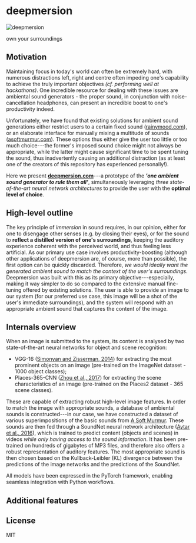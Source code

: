 # deepmersion
![deepmersion](https://raw.githubusercontent.com/PetarV-/deepmersion/master/logo-scaled.png?token=AD_VHMMLyhlkxYhD6SdQPOo38S976D_2ks5abWcXwA%3D%3D)

own your surroundings

## Motivation
Maintaining focus in today's world can often be extremely hard, with numerous distractions left, right and centre
often impeding one's capability to achieve the truly important objectives _(cf. performing well at hackathons)_. One incredible
resource for dealing with these issues are ambiental sound generators - the proper sound, in conjunction with noise-cancellation headphones,
can present an incredible boost to one's productivity indeed.

Unfortunately, we have found that existing solutions for ambient sound generations either restrict users to a certain fixed
sound ([rainymood.com](https://rainymood.com)), or an elaborate interface for manually mixing a multitude of sounds ([asoftmurmur.com](https://asoftmurmur.com)).
These options thus either give the user too little or too much choice---the former's imposed sound choice might not always be appropriate, while the
latter might cause significant time to be spent tuning the sound, thus inadvertently causing an additional distraction (as at least one of the creators
of this repository has experienced personally!).

Here we present [**deepmersion.com**](http://deepmersion.com)---a prototype of the **_'one ambient sound generator to rule them all'_**, simultaneously
leveraging _three state-of-the-art neural network architectures_ to provide the user with the **optimal level of choice**.

## High-level outline
The key principle of _immersion_ in sound requires, in our opinion, either for one to disengage other senses (e.g. by closing their eyes), or
for the sound to **reflect a distilled version of one's surroundings**, keeping the auditory experience coherent with the perceived world, and thus
feeling less artificial. As our primary use case involves productivity-boosting (although other applications of deepmersion are, of course, more than possible),
the first option can be quickly discarded. Therefore, _we would ideally want the generated ambient sound to match the context of the user's surroundings_.
Deepmersion was built with this as its primary objective---especially, making it way simpler to do so compared to the extensive manual fine-tuning offered by
existing solutions. The user is able to provide an image to our system (for our preferred use case, this image will be a shot of the user's immediate
surroundings), and the system will respond with an appropriate ambient sound that captures the content of the image.

## Internals overview
When an image is submitted to the system, its content is analysed by two state-of-the-art neural networks for object and scene recognition:

* VGG-16 ([Simonyan and Zisserman, 2014](https://arxiv.org/abs/1409.1556)) for extracting the most prominent objects on an image (pre-trained on the ImageNet dataset - 1000 object classes);
* Places-365-CNN ([Zhou et al., 2017](http://ieeexplore.ieee.org/document/7968387/)) for extracting the scene characteristics of an image (pre-trained on the Places2 dataset - 365 scene classes).

These are capable of extracting robust high-level image features. In order to match the image with appropriate sounds, a database of ambiental sounds is constructed---in our case, we have constructed
a dataset of various superimpositions of the basic sounds from [A Soft Murmur](https://asoftmurmur.com). These sounds are then fed through a SoundNet neural network architecture
([Aytar et al., 2016](https://arxiv.org/abs/1610.09001)), which is trained to predict content (objects and scenes) in videos _while only having access to the sound information_. It has been pre-trained
on hundreds of gigabytes of MP3 files, and therefore also offers a robust representation of auditory features. The most appropriate sound is then chosen based on the Kullback-Leibler (KL) divergence between
the predictions of the image networks and the predictions of the SoundNet.

All models have been expressed in the PyTorch framework, enabling seamless integration with Python workflows.

## Additional features

## License
MIT
